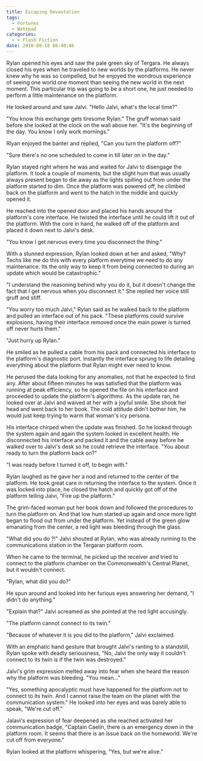 ```yaml
---
title: Escaping Devastation
tags:
  - Fortunes
  - Wattpad
categories:
  - - Flash Fiction
date: 2018-09-18 06:40:46
---
```


Rylan opened his eyes and saw the pale green sky of Tergara.  He always closed his eyes when he traveled to new worlds by the platforms.  He never knew why he was so compelled, but he enjoyed the wondrous experience of seeing one world one moment than seeing the new world in the next moment.  This particular trip was going to be a short one, he just needed to perform a little maintenance on the platform.

He looked around and saw Jalvi.  "Hello Jalvi, what's the local time?"

"You know this exchange gets tiresome Rylan."  The gruff woman said before she looked at the clock on the wall above her.<!-- more -->  "It's the beginning of the day.  You know I only work mornings."

Rlyan enjoyed the banter and replied, "Can you turn the platform off?"

"Sure there's no one scheduled to come in till later on in the day."

Rylan stayed right where he was and waited for Jalvi to disengage the platform.  It took a couple of moments, but the slight hum that was usually always present began to die away as the lights spilling out from under the platform started to dim.  Once the platform was powered off, he climbed back on the platform and went to the hatch in the middle and quickly opened it.

He reached into the opened door and placed his hands around the platform's core interface.  He twisted the interface until he could lift it out of the platform.  With the core in hand, he walked off of the platform and placed it down next to Jalvi's desk.

"You know I get nervous every time you disconnect the thing."

With a stunned expression, Rylan looked down at her and asked, "Why?  Techs like me do this with every platform everytime we need to do any maintenance.  Its the only way to keep it from being connected to during an update which would be catastrophic."

"I understand the reasoning behind why you do it, but it doesn't change the fact that I get nervous when you disconnect it."  She replied her voice still gruff and stiff.

"You worry too much Jalvi,"  Rylan said as he walked back to the platform and pulled an interface out of his pack.  "These platforms could survive explosions, having their interface removed once the main power is turned off never hurts them."

"Just hurry up Rylan."

He smiled as he pulled a cable from his pack and connected his interface to the platform's diagnostic port.  Instantly the interface sprung to life detailing everything about the platform that Rylan might ever need to know.

He perused the data looking for any anomalies, not that he expected to find any.  After about fifteen minutes he was satisfied that the platform was running at peak efficiency, so he opened the file on his interface and proceeded to update the platform's algorithms.  As the update ran, he looked over at Jalvi and waived at her with a joyful smile.  She shook her head and went back to her book.  The cold attitude didn't bother him, he would just keep trying to warm that woman's icy persona.

His interface chirped when the update was finished.  So he looked through the system again and again the system looked in excellent health.  He disconnected his interface and packed it and the cable away before he walked over to Jalvi's desk so he could retrieve the interface.  "You about ready to turn the platform back on?"

"I was ready before I turned it off, to begin with."

Rylan laughed as he gave her a nod and returned to the center of the platform.  He took great care in returning the interface to the system.  Once it was locked into place, he closed the hatch and quickly got off of the platform telling Jalvi, "Fire up the platform."

The grim-faced woman put her book down and followed the procedures to turn the platform on.  And that low hum started up again and once more light began to flood out from under the platform.  Yet instead of the green glow emanating from the center, a red light was bleeding through the glass.

"What did you do ?!"  Jalvi shouted at Rylan, who was already running to the communications station in the Tergaran platform room.

When he came to the terminal, he picked up the receiver and tried to connect to the platform chamber on the Commonwealth's Central Planet, but it wouldn't connect.

"Rylan, what did you do?"

He spun around and looked into her furious eyes answering her demand, "I didn't do anything."

"Explain that?"  Jalvi screamed as she pointed at the red light accusingly.

"The platform cannot connect to its twin."

"Because of whatever it is you did to the platform," Jalvi exclaimed.

With an emphatic hand gesture that brought Jalvi's ranting to a standstill, Rylan spoke with deadly seriousness, "No, Jalvi the only way it couldn't connect to its twin is if the twin was destroyed."

Jalvi's grim expression melted away into fear when she heard the reason why the platform was bleeding.  "You mean..."

"Yes, something apocalyptic must have happened for the platform not to connect to its twin.  And I cannot raise the team on the planet with the communication system."  He looked into her eyes and was barely able to speak, "We're cut off."

Jalavi's expression of fear deepened as she reached activated her communication badge, "Captain Caelin, there is an emergency down in the platform room.  It seems that there is an issue back on the homeworld.  We're cut off from everyone."

Rylan looked at the platform whispering, "Yes, but we're alive."